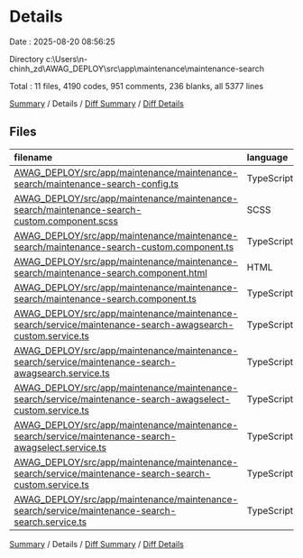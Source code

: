 # Details

Date : 2025-08-20 08:56:25

Directory c:\\Users\\n-chinh_zd\\AWAG_DEPLOY\\src\\app\\maintenance\\maintenance-search

Total : 11 files,  4190 codes, 951 comments, 236 blanks, all 5377 lines

[Summary](results.md) / Details / [Diff Summary](diff.md) / [Diff Details](diff-details.md)

## Files
| filename | language | code | comment | blank | total |
| :--- | :--- | ---: | ---: | ---: | ---: |
| [AWAG\_DEPLOY/src/app/maintenance/maintenance-search/maintenance-search-config.ts](/AWAG_DEPLOY/src/app/maintenance/maintenance-search/maintenance-search-config.ts) | TypeScript | 27 | 5 | 2 | 34 |
| [AWAG\_DEPLOY/src/app/maintenance/maintenance-search/maintenance-search-custom.component.scss](/AWAG_DEPLOY/src/app/maintenance/maintenance-search/maintenance-search-custom.component.scss) | SCSS | 230 | 71 | 73 | 374 |
| [AWAG\_DEPLOY/src/app/maintenance/maintenance-search/maintenance-search-custom.component.ts](/AWAG_DEPLOY/src/app/maintenance/maintenance-search/maintenance-search-custom.component.ts) | TypeScript | 14 | 72 | 9 | 95 |
| [AWAG\_DEPLOY/src/app/maintenance/maintenance-search/maintenance-search.component.html](/AWAG_DEPLOY/src/app/maintenance/maintenance-search/maintenance-search.component.html) | HTML | 3,205 | 305 | 3 | 3,513 |
| [AWAG\_DEPLOY/src/app/maintenance/maintenance-search/maintenance-search.component.ts](/AWAG_DEPLOY/src/app/maintenance/maintenance-search/maintenance-search.component.ts) | TypeScript | 630 | 384 | 119 | 1,133 |
| [AWAG\_DEPLOY/src/app/maintenance/maintenance-search/service/maintenance-search-awagsearch-custom.service.ts](/AWAG_DEPLOY/src/app/maintenance/maintenance-search/service/maintenance-search-awagsearch-custom.service.ts) | TypeScript | 5 | 17 | 5 | 27 |
| [AWAG\_DEPLOY/src/app/maintenance/maintenance-search/service/maintenance-search-awagsearch.service.ts](/AWAG_DEPLOY/src/app/maintenance/maintenance-search/service/maintenance-search-awagsearch.service.ts) | TypeScript | 23 | 21 | 5 | 49 |
| [AWAG\_DEPLOY/src/app/maintenance/maintenance-search/service/maintenance-search-awagselect-custom.service.ts](/AWAG_DEPLOY/src/app/maintenance/maintenance-search/service/maintenance-search-awagselect-custom.service.ts) | TypeScript | 5 | 17 | 5 | 27 |
| [AWAG\_DEPLOY/src/app/maintenance/maintenance-search/service/maintenance-search-awagselect.service.ts](/AWAG_DEPLOY/src/app/maintenance/maintenance-search/service/maintenance-search-awagselect.service.ts) | TypeScript | 23 | 21 | 5 | 49 |
| [AWAG\_DEPLOY/src/app/maintenance/maintenance-search/service/maintenance-search-search-custom.service.ts](/AWAG_DEPLOY/src/app/maintenance/maintenance-search/service/maintenance-search-search-custom.service.ts) | TypeScript | 5 | 17 | 5 | 27 |
| [AWAG\_DEPLOY/src/app/maintenance/maintenance-search/service/maintenance-search-search.service.ts](/AWAG_DEPLOY/src/app/maintenance/maintenance-search/service/maintenance-search-search.service.ts) | TypeScript | 23 | 21 | 5 | 49 |

[Summary](results.md) / Details / [Diff Summary](diff.md) / [Diff Details](diff-details.md)